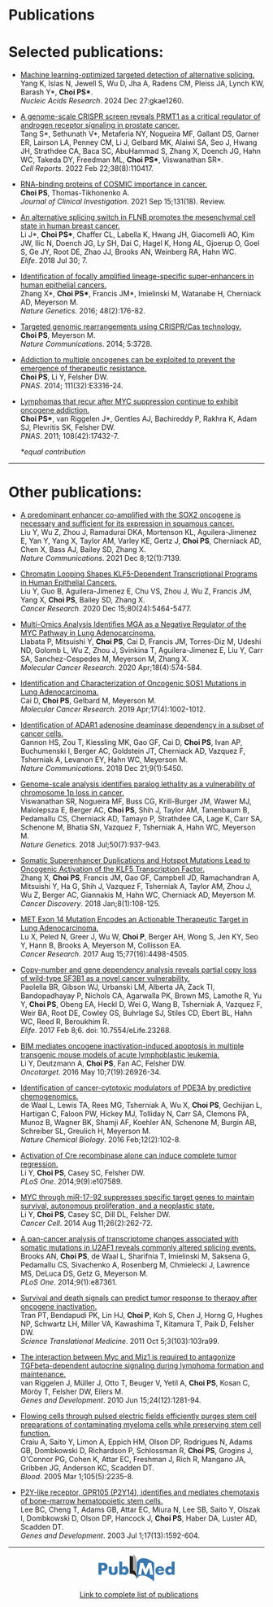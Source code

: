 # Publications

<!---
* <a href="link to pubmed" target="blank">Title</a>  
Author list  
Journal citation  
\
--->
# Selected publications:
* [Machine learning-optimized targeted detection of alternative splicing.](https://pubmed.ncbi.nlm.nih.gov/39727154/)  
    Yang K, Islas N, Jewell S, Wu D, Jha A, Radens CM, Pleiss JA, Lynch KW, Barash Y\*, **Choi PS\***.  
    *Nucleic Acids Research*. 2024 Dec 27:gkae1260.

* [A genome-scale CRISPR screen reveals PRMT1 as a critical regulator of androgen receptor signaling in prostate cancer.](https://pubmed.ncbi.nlm.nih.gov/35196489/)  
    Tang S\*, Sethunath V\*, Metaferia NY, Nogueira MF, Gallant DS, Garner ER, Lairson LA, Penney CM, Li J, Gelbard MK, Alaiwi SA, Seo J, Hwang JH, Strathdee CA, Baca SC, AbuHammad S, Zhang X, Doench JG, Hahn WC, Takeda DY, Freedman ML, **Choi PS\***, Viswanathan SR\*.  
    *Cell Reports*. 2022 Feb 22;38(8):110417.

* [RNA-binding proteins of COSMIC importance in cancer.](https://pubmed.ncbi.nlm.nih.gov/34523614/)  
    **Choi PS**, Thomas-Tikhonenko A.  
    *Journal of Clinical Investigation*. 2021 Sep 15;131(18). Review.
    
* [An alternative splicing switch in FLNB promotes the mesenchymal cell state in human breast cancer.](https://www.ncbi.nlm.nih.gov/pubmed/30059005)      
    Li J\*, **Choi PS\***, Chaffer CL, Labella K, Hwang JH, Giacomelli AO, Kim JW, Ilic N, Doench JG, Ly SH, Dai C, Hagel K, Hong AL, Gjoerup O, Goel S, Ge JY, Root DE, Zhao JJ, Brooks AN, Weinberg RA, Hahn WC.  
    *Elife*. 2018 Jul 30; 7.

* [Identification of focally amplified lineage-specific super-enhancers in human epithelial cancers.](https://www.ncbi.nlm.nih.gov/pubmed/26656844)  
    Zhang X\*, **Choi PS\***, Francis JM\*, Imielinski M, Watanabe H, Cherniack AD, Meyerson M.  
    *Nature Genetics*. 2016; 48(2):176-82.

* [Targeted genomic rearrangements using CRISPR/Cas technology.](https://www.ncbi.nlm.nih.gov/pubmed/24759083)  
    **Choi PS**, Meyerson M.  
    *Nature Communications*. 2014; 5:3728.

* [Addiction to multiple oncogenes can be exploited to prevent the emergence of therapeutic resistance.](https://www.ncbi.nlm.nih.gov/pubmed/25071175)  
    **Choi PS**, Li Y, Felsher DW.  
    *PNAS*. 2014; 111(32):E3316-24.

* [Lymphomas that recur after MYC suppression continue to exhibit oncogene addiction.](https://www.ncbi.nlm.nih.gov/pubmed/21969595)  
    **Choi PS\***, van Riggelen J\*, Gentles AJ, Bachireddy P, Rakhra K, Adam SJ, Plevritis SK, Felsher DW.  
    *PNAS*. 2011; 108(42):17432-7.

    *\*equal contribution*

---
# Other publications:
* [A predominant enhancer co-amplified with the SOX2 oncogene is necessary and sufficient for its expression in squamous cancer.](https://pubmed.ncbi.nlm.nih.gov/34880227/)  
    Liu Y, Wu Z, Zhou J, Ramadurai DKA, Mortenson KL, Aguilera-Jimenez E, Yan Y, Yang X, Taylor AM, Varley KE, Gertz J, **Choi PS**, Cherniack AD, Chen X, Bass AJ, Bailey SD, Zhang X.  
    *Nature Communications*. 2021 Dec 8;12(1):7139.

* [Chromatin Looping Shapes KLF5-Dependent Transcriptional Programs in Human Epithelial Cancers.](https://pubmed.ncbi.nlm.nih.gov/33115806/)  
    Liu Y, Guo B, Aguilera-Jimenez E, Chu VS, Zhou J, Wu Z, Francis JM, Yang X, **Choi PS**, Bailey SD, Zhang X.  
    *Cancer Research*. 2020 Dec 15;80(24):5464-5477.
    
* [Multi-Omics Analysis Identifies MGA as a Negative Regulator of the MYC Pathway in Lung Adenocarcinoma.](https://pubmed.ncbi.nlm.nih.gov/31862696/)  
    Llabata P, Mitsuishi Y, **Choi PS**, Cai D, Francis JM, Torres-Diz M, Udeshi ND, Golomb L, Wu Z, Zhou J, Svinkina T, Aguilera-Jimenez E, Liu Y, Carr SA, Sanchez-Cespedes M, Meyerson M, Zhang X.   
    *Molecular Cancer Research*. 2020 Apr;18(4):574-584.

* [Identification and Characterization of Oncogenic SOS1 Mutations in Lung Adenocarcinoma.](https://www.ncbi.nlm.nih.gov/pubmed/30635434/)  
    Cai D, **Choi PS**, Gelbard M, Meyerson M.  
    *Molecular Cancer Research*. 2019 Apr;17(4):1002-1012.

* [Identification of ADAR1 adenosine deaminase dependency in a subset of cancer cells.](https://www.ncbi.nlm.nih.gov/pubmed/30575730/)  
    Gannon HS, Zou T, Kiessling MK, Gao GF, Cai D, **Choi PS**, Ivan AP, Buchumenski I, Berger AC, Goldstein JT, Cherniack AD, Vazquez F, Tsherniak A, Levanon EY, Hahn WC, Meyerson M.  
    *Nature Communications*. 2018 Dec 21;9(1):5450.

* [Genome-scale analysis identifies paralog lethality as a vulnerability of chromosome 1p loss in cancer.](https://www.ncbi.nlm.nih.gov/pubmed/29955178/)  
    Viswanathan SR, Nogueira MF, Buss CG, Krill-Burger JM, Wawer MJ, Malolepsza E, Berger AC, **Choi PS**, Shih J, Taylor AM, Tanenbaum B, Pedamallu CS, Cherniack AD, Tamayo P, Strathdee CA, Lage K, Carr SA, Schenone M, Bhatia SN, Vazquez F, Tsherniak A, Hahn WC, Meyerson M.  
    *Nature Genetics*. 2018 Jul;50(7):937-943.

* [Somatic Superenhancer Duplications and Hotspot Mutations Lead to Oncogenic Activation of the KLF5 Transcription Factor.](https://www.ncbi.nlm.nih.gov/pubmed/28963353/)  
    Zhang X, **Choi PS**, Francis JM, Gao GF, Campbell JD, Ramachandran A, Mitsuishi Y, Ha G, Shih J, Vazquez F, Tsherniak A, Taylor AM, Zhou J, Wu Z, Berger AC, Giannakis M, Hahn WC, Cherniack AD, Meyerson M.  
    *Cancer Discovery*. 2018 Jan;8(1):108-125.

* [MET Exon 14 Mutation Encodes an Actionable Therapeutic Target in Lung Adenocarcinoma.](https://www.ncbi.nlm.nih.gov/pubmed/28522754/)  
    Lu X, Peled N, Greer J, Wu W, **Choi P**, Berger AH, Wong S, Jen KY, Seo Y, Hann B, Brooks A, Meyerson M, Collisson EA.  
    *Cancer Research*. 2017 Aug 15;77(16):4498-4505.

* [Copy-number and gene dependency analysis reveals partial copy loss of wild-type SF3B1 as a novel cancer vulnerability.](https://www.ncbi.nlm.nih.gov/pubmed/28177281/)  
    Paolella BR, Gibson WJ, Urbanski LM, Alberta JA, Zack TI, Bandopadhayay P, Nichols CA, Agarwalla PK, Brown MS, Lamothe R, Yu Y, **Choi PS**, Obeng EA, Heckl D, Wei G, Wang B, Tsherniak A, Vazquez F, Weir BA, Root DE, Cowley GS, Buhrlage SJ, Stiles CD, Ebert BL, Hahn WC, Reed R, Beroukhim R.  
    *Elife*. 2017 Feb 8;6. doi: 10.7554/eLife.23268.

* [BIM mediates oncogene inactivation-induced apoptosis in multiple transgenic mouse models of acute lymphoblastic leukemia.](https://www.ncbi.nlm.nih.gov/pubmed/27095570/)  
    Li Y, Deutzmann A, **Choi PS**, Fan AC, Felsher DW.  
    *Oncotarget*. 2016 May 10;7(19):26926-34.

* [Identification of cancer-cytotoxic modulators of PDE3A by predictive chemogenomics.](https://www.ncbi.nlm.nih.gov/pubmed/26656089/)  
    de Waal L, Lewis TA, Rees MG, Tsherniak A, Wu X, **Choi PS**, Gechijian L, Hartigan C, Faloon PW, Hickey MJ, Tolliday N, Carr SA, Clemons PA, Munoz B, Wagner BK, Shamji AF, Koehler AN, Schenone M, Burgin AB, Schreiber SL, Greulich H, Meyerson M.  
    *Nature Chemical Biology*. 2016 Feb;12(2):102-8.

* [Activation of Cre recombinase alone can induce complete tumor regression.](https://www.ncbi.nlm.nih.gov/pubmed/25208064/)  
    Li Y, **Choi PS**, Casey SC, Felsher DW.  
    *PLoS One*. 2014;9(9):e107589.

* [MYC through miR-17-92 suppresses specific target genes to maintain survival, autonomous proliferation, and a neoplastic state.](https://www.ncbi.nlm.nih.gov/pubmed/25117713/)  
    Li Y, **Choi PS**, Casey SC, Dill DL, Felsher DW.  
    *Cancer Cell*. 2014 Aug 11;26(2):262-72.

* [A pan-cancer analysis of transcriptome changes associated with somatic mutations in U2AF1 reveals commonly altered splicing events.](https://www.ncbi.nlm.nih.gov/pubmed/24498085/)  
    Brooks AN, **Choi PS**, de Waal L, Sharifnia T, Imielinski M, Saksena G, Pedamallu CS, Sivachenko A, Rosenberg M, Chmielecki J, Lawrence MS, DeLuca DS, Getz G, Meyerson M.  
    *PLoS One*. 2014;9(1):e87361.

* [Survival and death signals can predict tumor response to therapy after oncogene inactivation.](https://www.ncbi.nlm.nih.gov/pubmed/21974937/)  
    Tran PT, Bendapudi PK, Lin HJ, **Choi P**, Koh S, Chen J, Horng G, Hughes NP, Schwartz LH, Miller VA, Kawashima T, Kitamura T, Paik D, Felsher DW.  
    *Science Translational Medicine*. 2011 Oct 5;3(103):103ra99.
    
* [The interaction between Myc and Miz1 is required to antagonize TGFbeta-dependent autocrine signaling during lymphoma formation and maintenance.](https://www.ncbi.nlm.nih.gov/pubmed/20551174/)  
    van Riggelen J, Müller J, Otto T, Beuger V, Yetil A, **Choi PS**, Kosan C, Möröy T, Felsher DW, Eilers M.  
    *Genes and Development*. 2010 Jun 15;24(12):1281-94.

* [Flowing cells through pulsed electric fields efficiently purges stem cell preparations of contaminating myeloma cells while preserving stem cell function.](https://www.ncbi.nlm.nih.gov/pubmed/15292069/)  
    Craiu A, Saito Y, Limon A, Eppich HM, Olson DP, Rodrigues N, Adams GB, Dombkowski D, Richardson P, Schlossman R, **Choi PS**, Grogins J, O'Connor PG, Cohen K, Attar EC, Freshman J, Rich R, Mangano JA, Gribben JG, Anderson KC, Scadden DT.  
    *Blood*. 2005 Mar 1;105(5):2235-8.

* [P2Y-like receptor, GPR105 (P2Y14), identifies and mediates chemotaxis of bone-marrow hematopoietic stem cells.](https://www.ncbi.nlm.nih.gov/pubmed/12842911/)  
    Lee BC, Cheng T, Adams GB, Attar EC, Miura N, Lee SB, Saito Y, Olszak I, Dombkowski D, Olson DP, Hancock J, **Choi PS**, Haber DA, Luster AD, Scadden DT.  
    *Genes and Development*. 2003 Jul 1;17(13):1592-604.

---
<!--[![](/img/PubMed-Logo_small.png)](https://www.ncbi.nlm.nih.gov/myncbi/browse/collection/48734646/?sort=date&direction=descending)-->

<div style="display:block;text-align:center">
<a href="https://www.ncbi.nlm.nih.gov/myncbi/browse/collection/48734646/?sort=date&direction=descending"><img src=/img/PubMed-Logo_small.png title="Pubmed Bibliography" alt="Pubmed" style="width:150px"></a>

<a class="paper_title" href="https://www.ncbi.nlm.nih.gov/myncbi/browse/collection/48734646/?sort=date&direction=descending"><span style="margin-left:10px">Link to complete list of publications</span></a>
</div>

